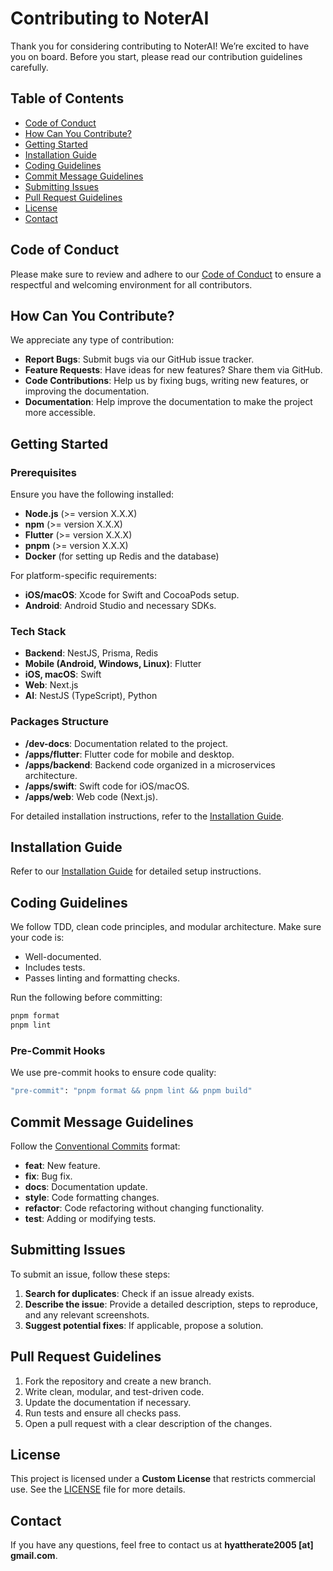 # Contributing to NoterAI

Thank you for considering contributing to NoterAI! We’re excited to have you on board. Before you start, please read our contribution guidelines carefully.

## Table of Contents
- [Code of Conduct](#code-of-conduct)
- [How Can You Contribute?](#how-can-you-contribute)
- [Getting Started](#getting-started)
- [Installation Guide](#installation-guide)
- [Coding Guidelines](#coding-guidelines)
- [Commit Message Guidelines](#commit-message-guidelines)
- [Submitting Issues](#submitting-issues)
- [Pull Request Guidelines](#pull-request-guidelines)
- [License](#license)
- [Contact](#contact)

## Code of Conduct
Please make sure to review and adhere to our [Code of Conduct](./CODE_OF_CONDUCT.md) to ensure a respectful and welcoming environment for all contributors.

## How Can You Contribute?
We appreciate any type of contribution:
- **Report Bugs**: Submit bugs via our GitHub issue tracker.
- **Feature Requests**: Have ideas for new features? Share them via GitHub.
- **Code Contributions**: Help us by fixing bugs, writing new features, or improving the documentation.
- **Documentation**: Help improve the documentation to make the project more accessible.

## Getting Started

### Prerequisites
Ensure you have the following installed:
- **Node.js** (>= version X.X.X)
- **npm** (>= version X.X.X)
- **Flutter** (>= version X.X.X)
- **pnpm** (>= version X.X.X)
- **Docker** (for setting up Redis and the database)

For platform-specific requirements:
- **iOS/macOS**: Xcode for Swift and CocoaPods setup.
- **Android**: Android Studio and necessary SDKs.

### Tech Stack
- **Backend**: NestJS, Prisma, Redis
- **Mobile (Android, Windows, Linux)**: Flutter
- **iOS, macOS**: Swift
- **Web**: Next.js
- **AI**: NestJS (TypeScript), Python

### Packages Structure
- **<project-root>/dev-docs**: Documentation related to the project.
- **<project-root>/apps/flutter**: Flutter code for mobile and desktop.
- **<project-root>/apps/backend**: Backend code organized in a microservices architecture.
- **<project-root>/apps/swift**: Swift code for iOS/macOS.
- **<project-root>/apps/web**: Web code (Next.js).

For detailed installation instructions, refer to the [Installation Guide](./INSTALLATION_GUIDE.md).

## Installation Guide
Refer to our [Installation Guide](./INSTALLATION_GUIDE.md) for detailed setup instructions.

## Coding Guidelines
We follow TDD, clean code principles, and modular architecture. Make sure your code is:
- Well-documented.
- Includes tests.
- Passes linting and formatting checks.

Run the following before committing:
```bash
pnpm format
pnpm lint
```

### Pre-Commit Hooks
We use pre-commit hooks to ensure code quality:
```bash
"pre-commit": "pnpm format && pnpm lint && pnpm build"
```

## Commit Message Guidelines
Follow the [Conventional Commits](https://www.conventionalcommits.org/) format:
- **feat**: New feature.
- **fix**: Bug fix.
- **docs**: Documentation update.
- **style**: Code formatting changes.
- **refactor**: Code refactoring without changing functionality.
- **test**: Adding or modifying tests.

## Submitting Issues
To submit an issue, follow these steps:
1. **Search for duplicates**: Check if an issue already exists.
2. **Describe the issue**: Provide a detailed description, steps to reproduce, and any relevant screenshots.
3. **Suggest potential fixes**: If applicable, propose a solution.

## Pull Request Guidelines
1. Fork the repository and create a new branch.
2. Write clean, modular, and test-driven code.
3. Update the documentation if necessary.
4. Run tests and ensure all checks pass.
5. Open a pull request with a clear description of the changes.

## License
This project is licensed under a **Custom License** that restricts commercial use. See the [LICENSE](./LICENSE) file for more details.

## Contact
If you have any questions, feel free to contact us at **hyattherate2005 [at] gmail.com**.
